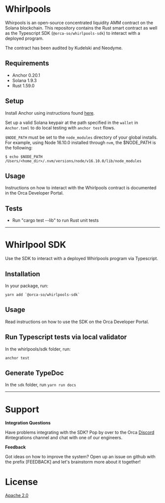 # Whirlpools

Whirpools is an open-source concentrated liquidity AMM contract on the Solana blockchain.
This repository contains the Rust smart contract as well as the Typescript SDK (`@orca-so/whirlpools-sdk`) to interact with a deployed program.

The contract has been audited by Kudelski and Neodyme.

## Requirements

- Anchor 0.20.1
- Solana 1.9.3
- Rust 1.59.0

## Setup

Install Anchor using instructions found [here](https://project-serum.github.io/anchor/getting-started/installation.html#install-rust).

Set up a valid Solana keypair at the path specified in the `wallet` in `Anchor.toml` to do local testing with `anchor test` flows.

`$NODE_PATH` must be set to the `node_modules` directory of your global installs.
For example, using Node 16.10.0 installed through `nvm`, the $NODE_PATH is the following:

```
$ echo $NODE_PATH
/Users/<home_dir>/.nvm/versions/node/v16.10.0/lib/node_modules
```

## Usage

Instructions on how to interact with the Whirlpools contract is documented in the Orca Developer Portal.

## Tests

- Run "cargo test --lib" to run Rust unit tests

---

# Whirlpool SDK

Use the SDK to interact with a deployed Whirlpools program via Typescript.

## Installation

In your package, run:

```
yarn add `@orca-so/whirlpools-sdk`
```

## Usage

Read instructions on how to use the SDK on the Orca Developer Portal.

## Run Typescript tests via local validator

In the whirlpools/sdk folder, run:

```
anchor test
```

## Generate TypeDoc

In the `sdk` folder, run `yarn run docs`

---

# Support

**Integration Questions**

Have problems integrating with the SDK? Pop by over to the Orca [Discord](https://discord.gg/nSwGWn5KSG) #integrations channel and chat with one of our engineers.

**Feedback**

Got ideas on how to improve the system? Open up an issue on github with the prefix [FEEDBACK] and let's brainstorm more about it together!

# License

[Apache 2.0](https://choosealicense.com/licenses/apache-2.0/)
